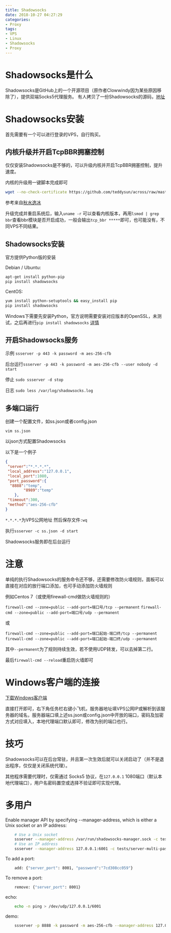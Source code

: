 ```yaml
---
title: Shadowsocks
date: 2018-10-27 04:27:29
categories:
- Proxy
tags:
- VPS
- Linux
- Shadowsocks
- Proxy
---
```


# Shadowsocks是什么

Shadowsocks是GitHub上的一个开源项目（原作者Clowwindy因为某些原因移除了），提供双端Socks5代理服务。
有人拷贝了一份Shadowsocks的源码，[地址](https://github.com/ziggear/shadowsocks)

# Shadowsocks安装

首先需要有一个可以进行登录的VPS，自行购买。

## 内核升级并开启TcpBBR拥塞控制

仅仅安装Shadowsocks是不够的，可以升级内核并开启TcpBBR拥塞控制，提升速度。

内核的升级用一键脚本完成即可

``` bash
wget --no-check-certificate https://github.com/teddysun/across/raw/master/bbr.sh && chmod +x bbr.sh && ./bbr.sh
```

参考来自[秋水逸冰](https://teddysun.com/489.html)

升级完成并重启系统后，输入`uname -r` 可以查看内核版本，再用`lsmod | grep bbr`查看bbr模块是否开启成功，一般会输出`tcp_bbr *****`即可，也可能没有，不同VPS不同结果。

## Shadowsocks安装

官方提供Python版的安装

Debian / Ubuntu:

``` bash
apt-get install python-pip
pip install shadowsocks
```

CentOS:

``` bash
yum install python-setuptools && easy_install pip
pip install shadowsocks
```

Windows下需要先安装Python，官方说明需要安装对应版本的OpenSSL，未测试，之后再进行`pip install shadowsocks`
[详情](https://github.com/shadowsocks/shadowsocks/wiki/Install-Shadowsocks-Server-on-Windows)

## 开启Shadowsocks服务

示例
`ssserver -p 443 -k password -m aes-256-cfb`

后台运行`ssserver -p 443 -k password -m aes-256-cfb --user nobody -d start`

停止 `sudo ssserver -d stop`

日志 `sudo less /var/log/shadowsocks.log`

## 多端口运行

创建一个配置文件，如ss.json或者config.json

`vim ss.json`

以json方式配置Shadowsocks

以下是一个例子

``` json
{
 "server":"*.*.*.*",
 "local_address":"127.0.0.1",
 "local_port":1080,
 "port_password":{
  "8888":"temp",
        "8989":"temp"
    },
 "timeout":300,
 "method":"aes-256-cfb"
}
```

`*.*.*.*`为VPS公网地址
然后保存文件`:wq`

执行`ssserver -c ss.json -d start`

Shadowsocks服务即在后台运行

# 注意

单纯的执行Shadowsocks的服务命令还不够，还需要修改防火墙规则，面板可以直接在对应的放行端口添加，也可手动添加防火墙规则

例如Centos 7（或使用firewall-cmd做防火墙规则的）

`firewall-cmd --zone=public --add-port=端口号/tcp --permanent`
`firewall-cmd --zone=public --add-port=端口号/udp --permanent`

或

`firewall-cmd --zone=public --add-port=端口起始-端口终/tcp --permanent`
`firewall-cmd --zone=public --add-port=端口起始-端口终/udp --permanent`

其中`--permanent`为了规则持续生效，若不使用UDP转发，可以去掉第二行。

最后`firewall-cmd --reload`重启防火墙即可

# Windows客户端的连接

[下载Windows客户端](https://github.com/shadowsocks/shadowsocks-windows/releases)

直接打开即可，右下角任务栏右键小飞机，服务器地址填VPS公网IP或解析到该服务器的域名，服务器端口填上述ss.json或config.json中开放的端口，密码及加密方式对应填入，本地代理端口默认即可，修改为别的端口也行。

# 技巧

Shadowsocks可以在后台常驻，并且第一次生效后就可以关闭启动了（并不是退出程序，仅仅是关闭系统代理）。

其他程序需要代理时，仅需通过 Socks5 协议，在`127.0.0.1` 1080端口（默认本地代理端口），用户名密码置空或选择不验证即可实现代理。

# 多用户

Enable manager API by specifying --manager-address, which is either a Unix socket or an IP address:

``` bash
    # Use a Unix socket
    ssserver --manager-address /var/run/shadowsocks-manager.sock -c tests/server-multi-passwd.json
    # Use an IP address
    ssserver --manager-address 127.0.0.1:6001 -c tests/server-multi-passwd.json
```

To add a port:

``` bash
    add: {"server_port": 8001, "password":"7cd308cc059"}
```

To remove a port:

``` bash
    remove: {"server_port": 8001}
```

echo:

``` bash
    echo -n ping > /dev/udp/127.0.0.1/6001
```

demo:

``` bash
    ssserver -p 8888 -k password -m aes-256-cfb --manager-address 127.0.0.1:6001
```

